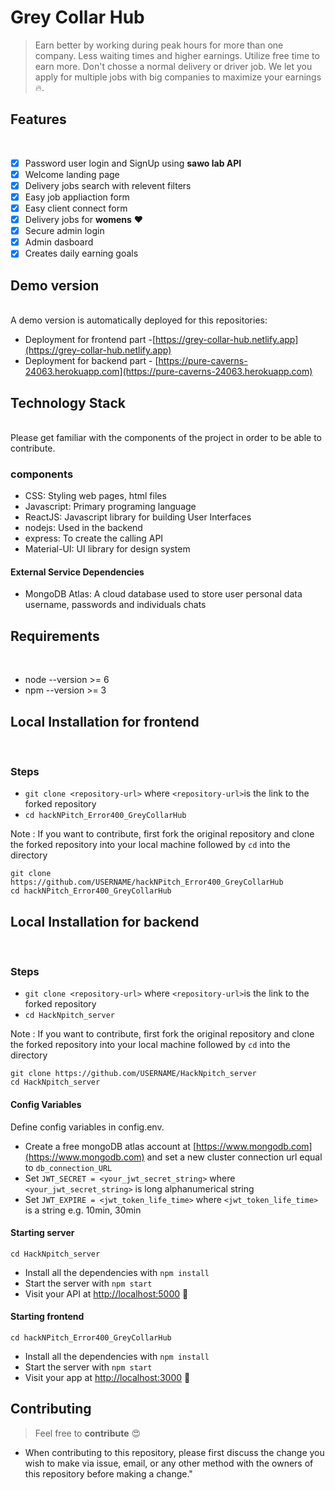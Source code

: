 # Grey Collar Hub
> Earn better by working during peak hours for more than one company. Less waiting times and higher earnings. Utilize free time to earn more. Don't chosse a normal delivery or driver job. We let you apply for multiple jobs with big companies to maximize your earnings :fire:.

## Features
</br>

- [x] Password user login and SignUp using **sawo lab API**
- [x] Welcome landing page
- [x] Delivery jobs search with relevent filters
- [x] Easy job appliaction form
- [x] Easy client connect form
- [x] Delivery jobs for **womens** :heart:
- [x] Secure admin login
- [x] Admin dasboard 
- [x] Creates daily earning goals

## Demo version
</br>
A demo version is automatically deployed for this repositories:

- Deployment for frontend part -[https://grey-collar-hub.netlify.app](https://grey-collar-hub.netlify.app)
- Deployment for backend part - [https://pure-caverns-24063.herokuapp.com](https://pure-caverns-24063.herokuapp.com)

## Technology Stack 
</br>
Please get familiar with the components of the project in order to be able to contribute.

### components
- CSS: Styling web pages, html files
- Javascript: Primary programing language
- ReactJS: Javascript library for building User Interfaces
- nodejs: Used in the backend
- express: To create the calling API
- Material-UI: UI library for design system

#### External Service Dependencies
- MongoDB Atlas: A cloud database used to store user personal data username, passwords and individuals chats

## Requirements
</br>

- node --version >= 6
- npm --version >= 3


## Local Installation for frontend
</br>

### Steps
- `git clone <repository-url>` where `<repository-url>`is the link to the forked repository
- `cd hackNPitch_Error400_GreyCollarHub`

Note : If you want to contribute, first fork the original repository and clone the forked repository into your local machine followed by `cd` into the directory

```
git clone https://github.com/USERNAME/hackNPitch_Error400_GreyCollarHub
cd hackNPitch_Error400_GreyCollarHub
```

## Local Installation for backend
</br>

### Steps
- `git clone <repository-url>` where `<repository-url>`is the link to the forked repository
- `cd HackNpitch_server`

Note : If you want to contribute, first fork the original repository and clone the forked repository into your local machine followed by `cd` into the directory

```
git clone https://github.com/USERNAME/HackNpitch_server 
cd HackNpitch_server
```

#### Config Variables
Define config variables in config.env.

- Create a free mongoDB atlas account at [https://www.mongodb.com](https://www.mongodb.com) and set a new cluster connection url equal to `db_connection_URL`
- Set `JWT_SECRET = <your_jwt_secret_string>` where `<your_jwt_secret_string>` is long alphanumerical string 
- Set `JWT_EXPIRE = <jwt_token_life_time>` where `<jwt_token_life_time>` is a string e.g. 10min, 30min

#### Starting server

```
cd HackNpitch_server
```
- Install all the dependencies with `npm install`
- Start the server with `npm start`
- Visit your API at [http://localhost:5000](http://localhost:5000.) :tada:

#### Starting frontend

```
cd hackNPitch_Error400_GreyCollarHub
```
- Install all the dependencies with `npm install`
- Start the server with `npm start`
- Visit your app at [http://localhost:3000](http://localhost:3000.) :tada:

## Contributing

> Feel free to **contribute** :heart_eyes:
- When contributing to this repository, please first discuss the change you wish to make via issue, email, or any other method with the owners of this repository before making a change."